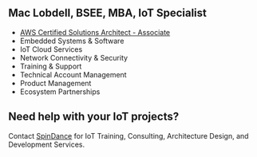## Mac Lobdell, BSEE, MBA, IoT Specialist

- [AWS Certified Solutions Architect - Associate](https://www.credly.com/badges/023763ed-d5fe-4b50-82d0-d1a9ec42eeff/public_url)
- Embedded Systems & Software
- IoT Cloud Services
- Network Connectivity & Security
- Training & Support
- Technical Account Management
- Product Management
- Ecosystem Partnerships

## Need help with your IoT projects? 

Contact [SpinDance](https://spindance.com) for IoT Training, Consulting, Architecture Design, and Development Services.

